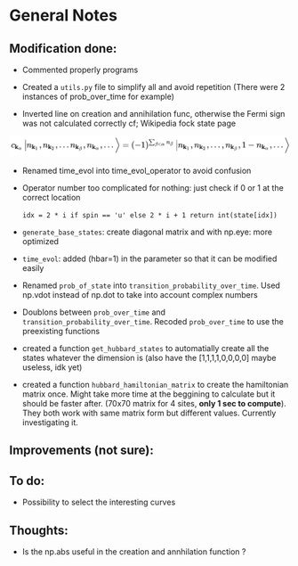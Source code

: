 # General Notes

## Modification done:

- Commented properly programs

- Created a `utils.py` file to simplify all and avoid repetition (There were 2 instances of prob_over_time for example)

- Inverted line on creation and annihilation func, otherwise the Fermi sign was not calculated correctly cf; Wikipedia fock state page


![alt text](image/image.png)

- Renamed time_evol into time_evol_operator to avoid confusion

- Operator number too complicated for nothing: just check if 0 or 1 at the correct location

    `idx = 2 * i if spin == 'u' else 2 * i + 1
    return int(state[idx])`

- `generate_base_states`: create diagonal matrix and with np.eye: more optimized

- `time_evol`: added (hbar=1) in the parameter so that it can be modified easily

- Renamed `prob_of_state` into `transition_probability_over_time`. Used np.vdot instead of np.dot to take into account complex numbers

- Doublons between `prob_over_time` and `transition_probability_over_time`. Recoded `prob_over_time` to use the preexisting functions

- created a function `get_hubbard_states` to automatially create all the states whatever the dimension is (also have the [1,1,1,1,0,0,0,0] maybe useless, idk yet)

- created a function `hubbard_hamiltonian_matrix` to create the hamiltonian matrix once. Might take more time at the beggining to calculate but it should be faster after. (70x70 matrix for 4 sites, **only 1 sec to compute**). They both work with same matrix form but different values. Currently investigating it.

## Improvements (not sure):



## To do:

- Possibility to select the interesting curves

## Thoughts:

- Is the np.abs useful in the creation and annhilation function ?

